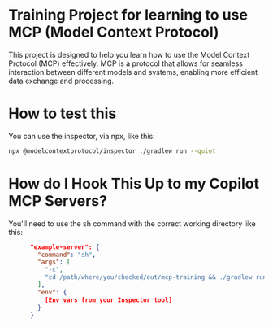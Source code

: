 # Training Project for learning to use MCP (Model Context Protocol)

This project is designed to help you learn how to use the Model Context Protocol (MCP) effectively. MCP is a protocol that allows for seamless interaction between different models and systems, enabling more efficient data exchange and processing.


# How to test this
You can use the inspector, via npx, like this:
```bash
npx @modelcontextprotocol/inspector ./gradlew run --quiet
```

# How do I Hook This Up to my Copilot MCP Servers?

You'll need to use the sh command with the correct working directory like this:

```json
      "example-server": {
        "command": "sh",
        "args": [
          "-c",
          "cd /path/where/you/checked/out/mcp-training && ./gradlew run --quiet"
        ],
        "env": {
          [Env vars from your Inspector tool]
        }
      }
```